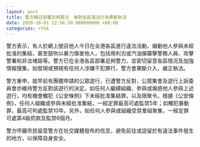 ```yaml
---
layout: post
title: 警方稱已部署足夠警方　會對各區違法行為果斷執法
date: 2020-10-01 12:56:50.000000000 +08:00
categories: rthk
---
```


警方表示，有人於網上號召他人今日在全港各區進行違法活動，煽動他人參與未經批准的集結，甚至鼓吹以暴力傷害他人，包括用利刃或汽油彈襲擊警務人員、攻擊警署和非法堵路等。警方已在全港各區部署足夠警力，並密切留意各區情況及加強情報搜集，如發現或預視有任何人涉嫌干犯罪行，警方會果斷介入，嚴正執法。

警方重申，就早前有團體申請的公眾遊行，已遭警方反對，公眾集會及遊行上訴委員會亦維持警方反對該遊行的決定。如任何人繼續組織、參與或煽惑他人參與上述遊行，均有機會觸犯《公安條例》下未經批准集結罪，以及限聚令。根據《公安條例》，任何人組織或參與未經批准集結，一經定罪最高可處監禁5年；如觸犯暴動罪，最高可判處監禁10年。另外，如任何人參與或組織受禁羣組聚集，一經定罪可處第4級罰款及監禁6個月。

警方呼籲市民留意警方在社交媒體發布的信息，避免前往或逗留於有違法事件發生的地方，以保障自身安全。
